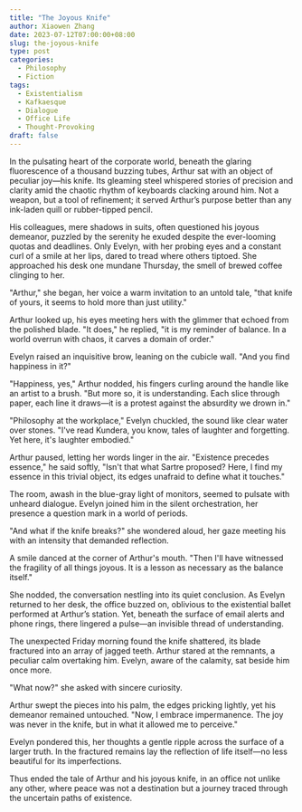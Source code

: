 ```yaml
---
title: "The Joyous Knife"
author: Xiaowen Zhang
date: 2023-07-12T07:00:00+08:00
slug: the-joyous-knife
type: post
categories:
  - Philosophy
  - Fiction
tags:
  - Existentialism
  - Kafkaesque
  - Dialogue
  - Office Life
  - Thought-Provoking
draft: false
---
```


In the pulsating heart of the corporate world, beneath the glaring fluorescence of a thousand buzzing tubes, Arthur sat with an object of peculiar joy—his knife. Its gleaming steel whispered stories of precision and clarity amid the chaotic rhythm of keyboards clacking around him. Not a weapon, but a tool of refinement; it served Arthur’s purpose better than any ink-laden quill or rubber-tipped pencil.

His colleagues, mere shadows in suits, often questioned his joyous demeanor, puzzled by the serenity he exuded despite the ever-looming quotas and deadlines. Only Evelyn, with her probing eyes and a constant curl of a smile at her lips, dared to tread where others tiptoed. She approached his desk one mundane Thursday, the smell of brewed coffee clinging to her.

"Arthur," she began, her voice a warm invitation to an untold tale, "that knife of yours, it seems to hold more than just utility."

Arthur looked up, his eyes meeting hers with the glimmer that echoed from the polished blade. "It does," he replied, "it is my reminder of balance. In a world overrun with chaos, it carves a domain of order."

Evelyn raised an inquisitive brow, leaning on the cubicle wall. "And you find happiness in it?"

"Happiness, yes," Arthur nodded, his fingers curling around the handle like an artist to a brush. "But more so, it is understanding. Each slice through paper, each line it draws—it is a protest against the absurdity we drown in."

"Philosophy at the workplace," Evelyn chuckled, the sound like clear water over stones. "I've read Kundera, you know, tales of laughter and forgetting. Yet here, it's laughter embodied."

Arthur paused, letting her words linger in the air. "Existence precedes essence," he said softly, "Isn't that what Sartre proposed? Here, I find my essence in this trivial object, its edges unafraid to define what it touches."

The room, awash in the blue-gray light of monitors, seemed to pulsate with unheard dialogue. Evelyn joined him in the silent orchestration, her presence a question mark in a world of periods.

"And what if the knife breaks?" she wondered aloud, her gaze meeting his with an intensity that demanded reflection.

A smile danced at the corner of Arthur's mouth. "Then I'll have witnessed the fragility of all things joyous. It is a lesson as necessary as the balance itself."

She nodded, the conversation nestling into its quiet conclusion. As Evelyn returned to her desk, the office buzzed on, oblivious to the existential ballet performed at Arthur’s station. Yet, beneath the surface of email alerts and phone rings, there lingered a pulse—an invisible thread of understanding.

The unexpected Friday morning found the knife shattered, its blade fractured into an array of jagged teeth. Arthur stared at the remnants, a peculiar calm overtaking him. Evelyn, aware of the calamity, sat beside him once more.

"What now?" she asked with sincere curiosity.

Arthur swept the pieces into his palm, the edges pricking lightly, yet his demeanor remained untouched. "Now, I embrace impermanence. The joy was never in the knife, but in what it allowed me to perceive."

Evelyn pondered this, her thoughts a gentle ripple across the surface of a larger truth. In the fractured remains lay the reflection of life itself—no less beautiful for its imperfections.

Thus ended the tale of Arthur and his joyous knife, in an office not unlike any other, where peace was not a destination but a journey traced through the uncertain paths of existence.